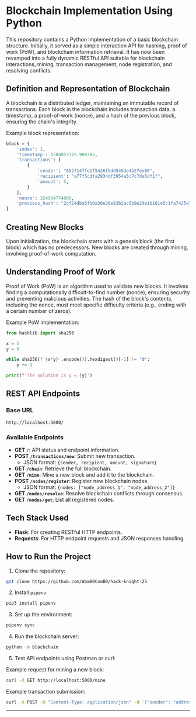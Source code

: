 # Blockchain Implementation Using Python

This repository contains a Python implementation of a basic blockchain structure. Initially, it served as a simple interaction API for hashing, proof of work (PoW), and blockchain information retrieval. It has now been revamped into a fully dynamic RESTful API suitable for blockchain interactions, mining, transaction management, node registration, and resolving conflicts.

## Definition and Representation of Blockchain

A blockchain is a distributed ledger, maintaining an immutable record of transactions. Each block in the blockchain includes transaction data, a timestamp, a proof-of-work (nonce), and a hash of the previous block, ensuring the chain's integrity.

Example block representation:

```python
block = {
    'index': 1,
    'timestamp': 1506057125.900785,
    'transactions': [
        {
            'sender': "8527147fe1f5426f9dd545de4b27ee00",
            'recipient': "a77f5cdfa2934df3954a5c7c7da5df1f",
            'amount': 5,
        }
    ],
    'nonce': 324984774000,
    'previous_hash': "2cf24dba5fb0a30e26e83b2ac5b9e29e1b161e5c1fa7425e73043362938b9824"
}
```

## Creating New Blocks

Upon initialization, the blockchain starts with a genesis block (the first block) which has no predecessors. New blocks are created through mining, involving proof-of-work computation.

## Understanding Proof of Work

Proof of Work (PoW) is an algorithm used to validate new blocks. It involves finding a computationally difficult-to-find number (nonce), ensuring security and preventing malicious activities. The hash of the block's contents, including the nonce, must meet specific difficulty criteria (e.g., ending with a certain number of zeros).

Example PoW implementation:

```python
from hashlib import sha256

x = 5
y = 0

while sha256(f'{x*y}'.encode()).hexdigest()[-1] != "0":
    y += 1

print(f'The solution is y = {y}')
```

## REST API Endpoints

### Base URL
```
http://localhost:5000/
```

### Available Endpoints

- **GET `/`**: API status and endpoint information.
- **POST `/transactions/new`**: Submit new transaction.
  - JSON format: `{sender, recipient, amount, signature}`
- **GET `/chain`**: Retrieve the full blockchain.
- **GET `/mine`**: Mine a new block and add it to the blockchain.
- **POST `/nodes/register`**: Register new blockchain nodes.
  - JSON format: `{nodes: ["node_address_1", "node_address_2"]}`
- **GET `/nodes/resolve`**: Resolve blockchain conflicts through consensus.
- **GET `/nodes/get`**: List all registered nodes.

## Tech Stack Used

- **Flask**: For creating RESTful HTTP endpoints.
- **Requests**: For HTTP endpoint requests and JSON responses handling.

## How to Run the Project

1. Clone the repository:
```bash
git clone https://github.com/WomB0ComB0/hack-knight-25
```

2. Install `pipenv`:
```bash
pip3 install pipenv
```

3. Set up the environment:
```bash
pipenv sync
```

4. Run the blockchain server:
```bash
python -m blockchain
```

5. Test API endpoints using Postman or curl:

Example request for mining a new block:
```bash
curl -X GET http://localhost:5000/mine
```

Example transaction submission:
```bash
curl -X POST -H "Content-Type: application/json" -d '{"sender": "address1", "recipient": "address2", "amount": 5, "signature": "signature_here"}' http://localhost:5000/transactions/new
```

---

